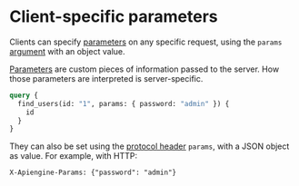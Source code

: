 # Client-specific parameters

Clients can specify [parameters](../../server/usage/functions.md#parameters) on
any specific request, using the `params` [argument](../syntax/rpc.md#rpc) with
an object value.

[Parameters](../../server/usage/functions.md#parameters) are custom pieces of
information passed to the server. How those parameters are interpreted is
server-specific.

```graphql
query {
  find_users(id: "1", params: { password: "admin" }) {
    id
  }
}
```

They can also be set using the
[protocol header](../syntax/protocols.md) `params`, with a JSON object
as value. For example, with HTTP:

```HTTP
X-Apiengine-Params: {"password": "admin"}
```

